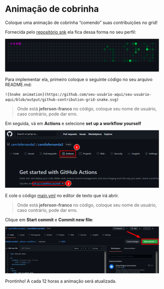 # Animação de cobrinha

Coloque uma animação de cobrinha “comendo” suas contribuições no grid!

Fornecida pelo [repositório snk](https://github.com/Platane/snk) ela fica dessa forma no seu perfil:

![snake gif](/imagem15.gif "Snake")

Para implementar ela, primeiro coloque o seguinte código no seu arquivo README.md:

``![Snake animation](https://github.com/seu-usuário-aqui/seu-usuário-aqui/blob/output/github-contribution-grid-snake.svg)``

> Onde está **jeferson-franco** no código, coloque seu nome de usuário, caso contrário, pode dar erro.

Em seguida, vá em **Actions** e selecione **set up a workflow yourself**

![actions button](/imagem16.png "actions")

E cole o código [main.yml](/main.yml) no editor de texto que irá abrir.

> Onde está **jeferson-franco** no código, coloque seu nome de usuário, caso contrário, pode dar erro.

Clique em **Start commit** e **Commit new file**:

![start commit](/imagem17.png "commit")

Prontinho! A cada 12 horas a animação será atualizada.
